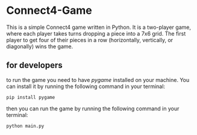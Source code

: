 # Connect4-Game

This is a simple Connect4 game written in Python. It is a two-player game, where each player takes turns dropping a piece into a 7x6 grid. The first player to get four of their pieces in a row (horizontally, vertically, or diagonally) wins the game.

## for developers

to run the game you need to have _pygame_ installed on your machine. You can install it by running the following command in your terminal:

    pip install pygame

then you can run the game by running the following command in your terminal:

    python main.py
